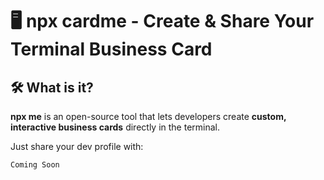 # 🖥️ npx cardme - Create & Share Your Terminal Business Card 

## 🛠️ What is it?
**npx me** is an open-source tool that lets developers create **custom, interactive business cards** directly in the terminal. 

Just share your dev profile with:

```sh
Coming Soon
```
